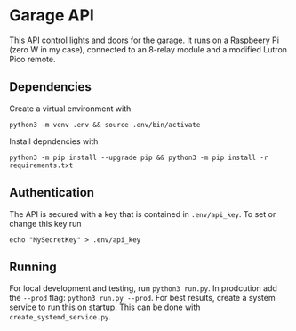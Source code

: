 # Garage API
This API control lights and doors for the garage. It runs on a Raspbeery Pi (zero W in my case), connected to an 8-relay module and a modified Lutron Pico remote.

## Dependencies
Create a virtual environment with
```
python3 -m venv .env && source .env/bin/activate
```

Install depndencies with
```
python3 -m pip install --upgrade pip && python3 -m pip install -r requirements.txt
```

## Authentication
The API is secured with a key that is contained in `.env/api_key`.
To set or change this key run
```
echo "MySecretKey" > .env/api_key
```

## Running
For local development and testing, run `python3 run.py`.
In prodcution add the `--prod` flag: `python3 run.py --prod`.
For best results, create a system service to run this on startup. This can be done with `create_systemd_service.py`.
